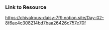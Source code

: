 ### Link to Resource
https://chivalrous-daisy-7f9.notion.site/Day-02-8f6ae4c308214bd7baa26426c757e70f
